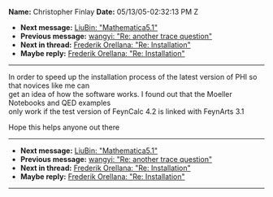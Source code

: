 **Name:** Christopher Finlay
**Date:** 05/13/05-02:32:13 PM Z

  - **Next message:** [LiuBin: "Mathematica5.1"](0274.html)
  - **Previous message:** [wangyi: "Re: another trace
    question"](0272.html)
  - **Next in thread:** [Frederik Orellana: "Re:
    Installation"](0057.html)
  - **Maybe reply:** [Frederik Orellana: "Re: Installation"](0057.html)

-----

In order to speed up the installation process of the latest version of
PHI so that novices like me can  
get an idea of how the software works. I found out that the Moeller
Notebooks and QED examples  
only work if the test version of FeynCalc 4.2 is linked with FeynArts
3.1  

Hope this helps anyone out there  

-----

  - **Next message:** [LiuBin: "Mathematica5.1"](0274.html)
  - **Previous message:** [wangyi: "Re: another trace
    question"](0272.html)
  - **Next in thread:** [Frederik Orellana: "Re:
    Installation"](0057.html)
  - **Maybe reply:** [Frederik Orellana: "Re: Installation"](0057.html)

-----

